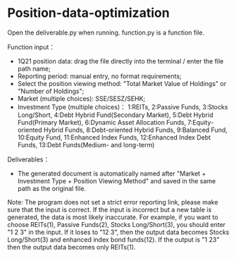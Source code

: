 # Position-data-optimization


Open the deliverable.py when running. function.py is a function file.

Function input：
- 1Q21 position data: drag the file directly into the terminal / enter the file path name;
- Reporting period: manual entry, no format requirements;
- Select the position viewing method: "Total Market Value of Holdings" or "Number of Holdings";
- Market (multiple choices): SSE/SESZ/SEHK;
- Investment Type (multiple choices)： 1:REITs, 2:Passive Funds, 3:Stocks Long/Short, 4:Debt Hybrid Fund(Secondary Market), 5:Debt Hybrid Fund(Primary Market), 6:Dynamic Asset Allocation Funds, 7:Equity-oriented Hybrid Funds, 8:Debt-oriented Hybrid Funds, 9:Balanced Fund, 10:Equity Fund, 11:Enhanced Index Funds, 12:Enhanced Index Debt Funds, 13:Debt Funds(Medium- and long-term)
             
Deliverables：
- The generated document is automatically named after "Market + Investment Type + Position Viewing Method" and saved in the same path as the original file.


Note: The program does not set a strict error reporting link, please make sure that the input is correct. If the input is incorrect but a new table is generated, the data is most likely inaccurate.
For example, if you want to choose REITs(1), Passive Funds(2), Stocks Long/Short(3), you should enter "1 2 3" in the input. If it loses to "12 3", then the output data becomes Stocks Long/Short(3) and enhanced index bond funds(12). If the output is "1 23" then the output data becomes only REITs(1).

